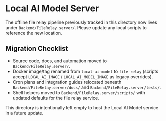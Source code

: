 # Local AI Model Server

The offline file relay pipeline previously tracked in this directory now lives under
`Backend/FileRelay.server/`. Please update any local scripts to reference the new location.

## Migration Checklist
- Source code, docs, and automation moved to `Backend/FileRelay.server/`.
- Docker image/tag renamed from `local-ai-model` to `file-relay` (scripts accept `LOCAL_AI_IMAGE`
  / `LOCAL_AI_MODEL_IMAGE` as legacy overrides).
- Cron plans and integration guides relocated beneath
  `Backend/FileRelay.server/docs/` and `Backend/FileRelay.server/tests/`.
- Shell helpers moved to `Backend/FileRelay.server/scripts/` with updated defaults for the
  file relay service.

This directory is intentionally left empty to host the Local AI Model service in a future update.
